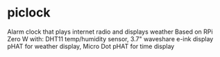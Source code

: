 # piclock
Alarm clock that plays internet radio and displays weather
Based on RPi Zero W with:
DHT11 temp/humidity sensor,
3.7" waveshare e-ink display pHAT for weather display,
Micro Dot pHAT for time display
